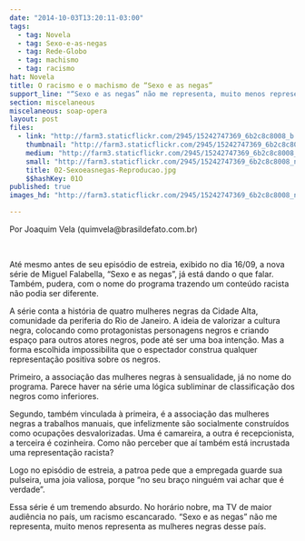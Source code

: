 ```yaml
---
date: "2014-10-03T13:20:11-03:00"
tags:
  - tag: Novela
  - tag: Sexo-e-as-negas
  - tag: Rede-Globo
  - tag: machismo
  - tag: racismo
hat: Novela
title: O racismo e o machismo de “Sexo e as negas”
support_line: "“Sexo e as negas” não me representa, muito menos representa as mulheres negras desse país."
section: miscelaneous
miscelaneous: soap-opera
layout: post
files:
  - link: "http://farm3.staticflickr.com/2945/15242747369_6b2c8c8008_b.jpg"
    thumbnail: "http://farm3.staticflickr.com/2945/15242747369_6b2c8c8008_t.jpg"
    medium: "http://farm3.staticflickr.com/2945/15242747369_6b2c8c8008_z.jpg"
    small: "http://farm3.staticflickr.com/2945/15242747369_6b2c8c8008_n.jpg"
    title: 02-Sexoeasnegas-Reproducao.jpg
    $$hashKey: 01O
published: true
images_hd: "http://farm3.staticflickr.com/2945/15242747369_6b2c8c8008_n.jpg"

---
```

<p>Por Joaquim Vela (quimvela@brasildefato.com.br)</p>

<p>&nbsp;</p>

<p>At&eacute; mesmo antes de seu epis&oacute;dio de estreia, exibido no dia 16/09, a nova s&eacute;rie de Miguel Falabella, &ldquo;Sexo e as negas&rdquo;, j&aacute; est&aacute; dando o que falar. Tamb&eacute;m, pudera, com o nome do programa trazendo um conte&uacute;do racista n&atilde;o podia ser diferente.</p>

<p>A s&eacute;rie conta a hist&oacute;ria de quatro mulheres negras da Cidade Alta, comunidade da periferia do Rio de Janeiro. A ideia de valorizar a cultura negra, colocando como protagonistas personagens negros e criando espa&ccedil;o para outros atores negros, pode at&eacute; ser uma boa inten&ccedil;&atilde;o. Mas a forma escolhida impossibilita que o espectador construa qualquer representa&ccedil;&atilde;o positiva sobre os negros.</p>

<p>Primeiro, a associa&ccedil;&atilde;o das mulheres negras &agrave; sensualidade, j&aacute; no nome do programa. Parece haver na s&eacute;rie uma l&oacute;gica subliminar de classifica&ccedil;&atilde;o dos negros como inferiores.</p>

<p>Segundo, tamb&eacute;m vinculada &agrave; primeira, &eacute; a associa&ccedil;&atilde;o das mulheres negras a trabalhos manuais, que infelizmente s&atilde;o socialmente constru&iacute;dos como ocupa&ccedil;&otilde;es desvalorizadas. Uma &eacute; camareira, a outra &eacute; recepcionista, a terceira &eacute; cozinheira. Como n&atilde;o perceber que a&iacute; tamb&eacute;m est&aacute; incrustada uma representa&ccedil;&atilde;o racista?</p>

<p>Logo no epis&oacute;dio de estreia, a patroa pede que a empregada guarde sua pulseira, uma joia valiosa, porque &ldquo;no seu bra&ccedil;o ningu&eacute;m vai achar que &eacute; verdade&rdquo;.</p>

<p>Essa s&eacute;rie &eacute; um tremendo absurdo. No hor&aacute;rio nobre, ma TV de maior audi&ecirc;ncia no pa&iacute;s, um racismo escancarado. &ldquo;Sexo e as negas&rdquo; n&atilde;o me representa, muito menos representa as mulheres negras desse pa&iacute;s.</p>
